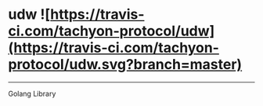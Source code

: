 # udw ![https://travis-ci.com/tachyon-protocol/udw](https://travis-ci.com/tachyon-protocol/udw.svg?branch=master)
- - -
Golang Library
